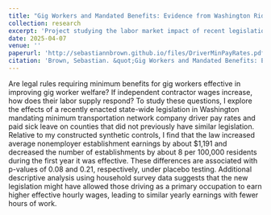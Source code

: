 ```yaml
---
title: "Gig Workers and Mandated Benefits: Evidence from Washington Ride-share Regulation"
collection: research
excerpt: 'Project studying the labor market impact of recent legislation targeting independent contractors in the taxi and limousine services industry. Work in progress.'
date: 2025-04-07
venue: ''
paperurl: 'http://sebastiannbrown.github.io/files/DriverMinPayRates.pdf'
citation: 'Brown, Sebastian. &quot;Gig Workers and Mandated Benefits: Evidence from Washington Ride-share Regulation.&quot; Working Paper, 2025.'
---
```


<!---Abstract Here--->

Are legal rules requiring minimum benefits for gig workers effective in
improving gig worker welfare? If independent contractor wages increase,
how does their labor supply respond? To study these questions, I explore
the effects of a recently enacted state-wide legislation in Washington mandating minimum transportation network company driver pay rates and
paid sick leave on counties that did not previously have similar legislation.
Relative to my constructed synthetic controls, I find that the law increased average nonemployer establishment earnings by about $1,191 and
decreased the number of establishments by about 8 per 100,000 residents
during the first year it was effective. These differences are associated with
p-values of 0.08 and 0.21, respectively, under placebo testing. Additional
descriptive analysis using household survey data suggests that the new
legislation might have allowed those driving as a primary occupation to
earn higher effective hourly wages, leading to similar yearly earnings with
fewer hours of work.
